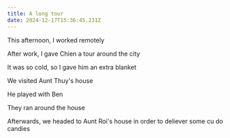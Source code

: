```yaml
---
title: A long tour
date: 2024-12-17T15:36:45.231Z
---
```


This afternoon, I worked remotely

After work, I gave Chien a tour around the city

It was so cold, so I gave him an extra blanket

We visited Aunt Thuy's house

He played with Ben

They ran around the house

Afterwards, we headed to Aunt Roi's house in order to deliever some cu do candies
